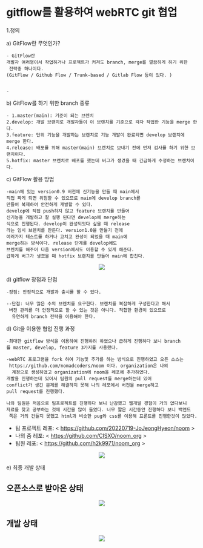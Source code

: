 
# gitflow를 활용하여 webRTC git 협업

1.정의

a) GitFlow란 무엇인가?

	- GitFlow란
	개발자 여러명이서 작업하거나 프로젝트가 커져도 branch, merge를 깔끔하게 하기 위한
	 전략중 하나이다.
	(GitFlow / Github Flow / Trunk-based / Gitlab Flow 등이 있다. )

	
	- 

b)  GitFlow를 하기 위한 branch 종류

	- 1.master(main): 기준이 되는 브렌치
    2.develop: 개발 브랜치로 개발자들이 이 브랜치를 기준으로 각자 작업한 기능을 merge 한다.
    3.feature: 단위 기능을 개발하는 브랜치로 기능 개발이 완료되면 develop 브랜치에 merge 한다.
    4.release: 배포를 위해 master(main) 브랜치로 보내기 전에 먼저 검사를 하기 위한 브랜치이다.
    5.hotfix: master 브랜치로 배포를 했는데 버그가 생겼을 때 긴급하게 수정하는 브랜치이다.

c)  GitFlow 활용 방법
	

	-main에 있는 version0.9 버전에 신기능을 만들 때 main에서
	직접 짜게 되면 위험할 수 있으므로 main에 develop branch를
	만들어 복제하여 안전하게 개발할 수 있다.
	develop에 직접 push하지 않고 feature 브랜치를 만들어
	신기능을 개발하고 잘 실행 된다면 develop에 merge하는
	식으로 진행된다. develop이 완성되엇다 싶을 때 release
	라는 임시 브렌치를 만든다. version1.0을 만들기 전에
	여러가지 테스트를 하거나 고치고 완성이 되었을 때 main에
	merge하는 방식이다. release 단계를 develop에도 
	브렌치를 해주어 다음 version에서도 이용할 수 있게 해준다.
	급하게 버그가 생겼을 때 hotfix 브랜치를 만들어 main에 합친다.

<p align="center">
<img src= "https://user-images.githubusercontent.com/99077276/180276390-e205d415-8064-4e49-ab72-65bd389f3ac5.png">
</p>

d) gitflow 장점과 단점

	-장점: 안정적으로 개발과 출시를 할 수 있다.

	--단점: 너무 많은 수의 브렌치를 요구한다. 브랜치를 복잡하게 구성한다고 해서
	 버전 관리를 더 안정적으로 할 수 있는 것은 아니다. 적합한 환경이 있으므로
	  유연하게 branch 전략을 이용해야 한다.



d) Git을 이용한 협업 진행 과정

	-최대한 gitflow 방식을 이용하여 진행하려 하였으나 급하게 진행하다 보니 branch
	를 master, develop, feature 3가지를 사용했다.
	
	-webRTC 프로그램을 fork 하여 기능및 추가를 하는 방식으로 진행하였고 오픈 소스는
	 https://github.com/nomadcoders/noom 이다. organization은 나의
	  계정으로 생성하였고 organization에 noom을 레포에 추가하였다.
	개발을 진행하는데 있어서 팀원의 pull request를 merge하는데 있어
	conflict가 생긴 문제를 해결하지 못해 나의 레포에서 버전을 merge하고 
	pull request를 진행했다.

	나와 팀원은 처음으로 팀프로젝트를 진행하다 보니 난감했고 웹개발 경험이 거의 없다보니 
	자료를 찾고 공부하는 것에 시간을 많이 들였다. 너무 짧은 시간동안 진행하다 보니 백앤드
	 쪽은 거의 건들지 못했고 html과 비슷한 pug와 css를 이용해 프론트를 진행한것이 많았다.

* 팀 프로젝트 레포: < https://github.com/20220719-JoJeongHyeon/noom >
* 나의 줌 레포: < https://github.com/CISXO/noom_org >
* 팀원 레포: < https://github.com/h2k9971/noom_org >

<p align="center">
<img src= "https://user-images.githubusercontent.com/99077276/180314722-420c59a3-c36d-4999-aadc-6086c5d7bf5f.png">
</p>



e) 최종 개발 상태

## 오픈소스로 받아온 상태

<p align="center">
<img src= "https://user-images.githubusercontent.com/99077276/180315725-5020bd43-15a1-4681-890b-a8e7f94fd203.png">
</p>

## 개발 상태

<p align="center">
<img src= "https://user-images.githubusercontent.com/99077276/180315332-67256dae-4356-4180-a75c-cb4aa454bee1.png">
</p>

